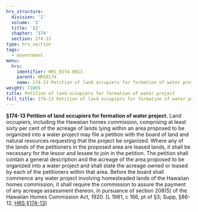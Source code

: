 ```yaml
---
hrs_structure:
  division: '1'
  volume: '3'
  title: '12'
  chapter: '174'
  section: 174-13
type: hrs_section
tags:
  - Government
menu:
  hrs:
    identifier: HRS_0174-0013
    parent: HRS0174
    name: 174-13 Petition of land occupiers for formation of water project
weight: 71065
title: Petition of land occupiers for formation of water project
full_title: 174-13 Petition of land occupiers for formation of water project
---
```

**§174-13 Petition of land occupiers for formation of water project.** Land occupiers, including the Hawaiian homes commission, comprising at least sixty per cent of the acreage of lands lying within an area proposed to be organized into a water project may file a petition with the board of land and natural resources requesting that the project be organized. Where any of the lands of the petitioners in the proposed area are leased lands, it shall be necessary for the lessor and lessee to join in the petition. The petition shall contain a general description and the acreage of the area proposed to be organized into a water project and shall state the acreage owned or leased by each of the petitioners within that area. Before the board shall commence any water project involving homesteaded lands of the Hawaiian homes commission, it shall require the commission to assure the payment of any acreage assessment thereon, in pursuance of section 208(5) of the Hawaiian Homes Commission Act, 1920\. [L 1961, c 166, pt of §3; Supp, §86-12; [HRS §174-13](/title-12/chapter-174/section-174-13/)]